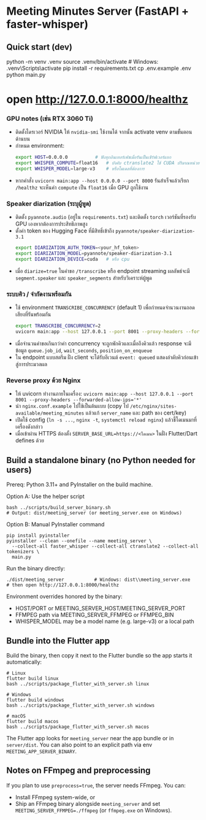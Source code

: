 # Meeting Minutes Server (FastAPI + faster-whisper)

## Quick start (dev)
python -m venv .venv
source .venv/bin/activate   # Windows: .venv\Scripts\activate
pip install -r requirements.txt
cp .env.example .env
python main.py
# open http://127.0.0.1:8000/healthz

### GPU notes (เช่น RTX 3060 Ti)
- ติดตั้งไดรเวอร์ NVIDIA ให้ `nvidia-smi` ใช้งานได้ จากนั้น activate venv ตามขั้นตอนด้านบน
- กำหนด environment:
  ```bash
  export HOST=0.0.0.0          # ฟังทุกอินเทอร์เฟซเมื่อรันเป็นเซิร์ฟเวอร์แยก
  export WHISPER_COMPUTE=float16   # บังคับ ctranslate2 ใช้ CUDA ปริมาณหน่วยความจำต่ำลง
  export WHISPER_MODEL=large-v3    # หรือโมเดลที่ต้องการ
  ```
- หากคำสั่ง `uvicorn main:app --host 0.0.0.0 --port 8000` รันสำเร็จแล้วเรียก `/healthz` จะเห็นค่า `compute` เป็น `float16` เมื่อ GPU ถูกใช้งาน

### Speaker diarization (ระบุผู้พูด)
- ติดตั้ง `pyannote.audio` (อยู่ใน `requirements.txt`) และติดตั้ง `torch` เวอร์ชันที่รองรับ GPU เองหากต้องการประสิทธิภาพสูง
- ตั้งค่า token ของ Hugging Face ที่มีสิทธิ์เข้าถึง `pyannote/speaker-diarization-3.1`
  ```bash
  export DIARIZATION_AUTH_TOKEN=<your_hf_token>
  export DIARIZATION_MODEL=pyannote/speaker-diarization-3.1
  export DIARIZATION_DEVICE=cuda   # หรือ cpu
  ```
- เมื่อ `diarize=true` ในคำขอ `/transcribe` หรือ endpoint streaming ผลลัพธ์จะมี `segment.speaker` และ `speaker_segments` สำหรับวิเคราะห์ผู้พูด

### ระบบคิว / จำกัดงานพร้อมกัน
- ใช้ environment `TRANSCRIBE_CONCURRENCY` (default 1) เพื่อกำหนดจำนวนงานถอดเสียงที่รันพร้อมกัน
  ```bash
  export TRANSCRIBE_CONCURRENCY=2
  uvicorn main:app --host 127.0.0.1 --port 8001 --proxy-headers --forwarded-allow-ips='*'
  ```
- เมื่อจำนวนคำขอเกินกว่าค่า concurrency จะถูกพักคิวและเมื่อถึงคิวแล้ว response จะมีข้อมูล `queue.job_id`, `wait_seconds`, `position_on_enqueue`
- ใน endpoint แบบสตรีม ฝั่ง client จะได้รับอีเวนต์ `event: queued` แสดงลำดับคิวก่อนเข้าสู่การประมวลผล

### Reverse proxy ด้วย Nginx
- ให้ uvicorn ทำงานภายในเครื่อง: `uvicorn main:app --host 127.0.0.1 --port 8001 --proxy-headers --forwarded-allow-ips='*'`
- นำ `nginx.conf.example` ไปใช้เป็นต้นแบบ (copy ไป `/etc/nginx/sites-available/meeting_minutes` แล้วแก้ `server_name` และ path ของ cert/key)
- เปิดใช้ config (`ln -s ...`, `nginx -t`, `systemctl reload nginx`) แล้วชี้โดเมนมาที่เครื่องดังกล่าว
- เมื่อเข้าผ่าน HTTPS ต้องตั้ง `SERVER_BASE_URL=https://<โดเมน>` ในฝั่ง Flutter/Dart defines ด้วย

## Build a standalone binary (no Python needed for users)
Prereq: Python 3.11+ and PyInstaller on the build machine.

Option A: Use the helper script
```
bash ../scripts/build_server_binary.sh
# Output: dist/meeting_server (or meeting_server.exe on Windows)
```

Option B: Manual PyInstaller command
```
pip install pyinstaller
pyinstaller --clean --onefile --name meeting_server \
  --collect-all faster_whisper --collect-all ctranslate2 --collect-all tokenizers \
  main.py
```

Run the binary directly:
```
./dist/meeting_server           # Windows: dist\\meeting_server.exe
# then open http://127.0.0.1:8000/healthz
```

Environment overrides honored by the binary:
- HOST/PORT or MEETING_SERVER_HOST/MEETING_SERVER_PORT
- FFMPEG path via MEETING_SERVER_FFMPEG or FFMPEG_BIN
- WHISPER_MODEL may be a model name (e.g. large-v3) or a local path

## Bundle into the Flutter app
Build the binary, then copy it next to the Flutter bundle so the app starts it automatically:
```
# Linux
flutter build linux
bash ../scripts/package_flutter_with_server.sh linux

# Windows
flutter build windows
bash ../scripts/package_flutter_with_server.sh windows

# macOS
flutter build macos
bash ../scripts/package_flutter_with_server.sh macos
```
The Flutter app looks for `meeting_server` near the app bundle or in `server/dist`. You can also point to an explicit path via env `MEETING_APP_SERVER_BINARY`.

## Notes on FFmpeg and preprocessing
If you plan to use `preprocess=true`, the server needs FFmpeg. You can:
- Install FFmpeg system-wide, or
- Ship an FFmpeg binary alongside `meeting_server` and set `MEETING_SERVER_FFMPEG=./ffmpeg` (or `ffmpeg.exe` on Windows).
